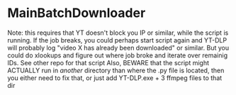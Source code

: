 # MainBatchDownloader
Note: this requires that YT doesn't block you IP or similar, while the script is running. If the job breaks, you could perhaps start script again and YT-DLP will probably log "video X has already been downloaded" or similar.
But you could do xlookups and figure out where job broke and iterate over remainig IDs. See other repo for that script 
Also, BEWARE that the script might ACTUALLY run in _another_ directory than where the .py file is located, then you either need to fix that, or just add YT-DLP.exe + 3 ffmpeg files to that dir

